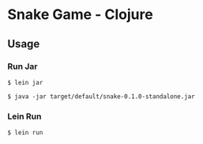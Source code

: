 # Snake Game - Clojure

## Usage

### Run Jar

`$ lein jar`

`$ java -jar target/default/snake-0.1.0-standalone.jar`

### Lein Run

`$ lein run`
